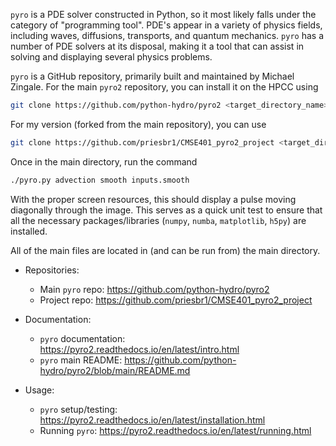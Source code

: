 `pyro` is a PDE solver constructed in Python, so it most likely falls under the category of "programming tool". PDE's appear in a variety of physics fields, including waves, diffusions, transports, and quantum mechanics. `pyro` has a number of PDE solvers at its disposal, making it a tool that can assist in solving and displaying several physics problems.

`pyro` is a GitHub repository, primarily built and maintained by Michael Zingale. For the main `pyro2` repository, you can install it on the HPCC using

```bash
git clone https://github.com/python-hydro/pyro2 <target_directory_name>
```

For my version (forked from the main repository), you can use

```bash
git clone https://github.com/priesbr1/CMSE401_pyro2_project <target_directory_name>
```

Once in the main directory, run the command

```bash
./pyro.py advection smooth inputs.smooth
```

With the proper screen resources, this should display a pulse moving diagonally through the image. This serves as a quick unit test to ensure that all the necessary packages/libraries (`numpy`, `numba`, `matplotlib`, `h5py`) are installed.

All of the main files are located in (and can be run from) the main directory.

* Repositories:
  * Main `pyro` repo: https://github.com/python-hydro/pyro2
  * Project repo: https://github.com/priesbr1/CMSE401_pyro2_project

* Documentation:
  * `pyro` documentation: https://pyro2.readthedocs.io/en/latest/intro.html
  * `pyro` main README: https://github.com/python-hydro/pyro2/blob/main/README.md

* Usage:
   * `pyro` setup/testing: https://pyro2.readthedocs.io/en/latest/installation.html
   * Running `pyro`: https://pyro2.readthedocs.io/en/latest/running.html
